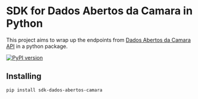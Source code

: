 # SDK for Dados Abertos da Camara in Python

This project aims to wrap up the endpoints from [Dados Abertos da Camara API](https://dadosabertos.camara.leg.br/swagger/api.html#api) in a python package.

[![PyPI version](https://badge.fury.io/py/sdk-dados-abertos-camara.svg)](https://badge.fury.io/py/sdk-dados-abertos-camara) 


## Installing 

```sh
pip install sdk-dados-abertos-camara
```
